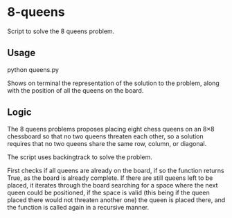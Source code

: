 # 8-queens
Script to solve the 8 queens problem.

## Usage
python queens.py

Shows on terminal the representation of the solution to the problem, along with the position of all the queens on the board.

## Logic
The 8 queens problems proposes placing eight chess queens on an 8×8 chessboard so that no two queens threaten each other, so a solution requires that no two queens share the same row, column, or diagonal.

The script uses backingtrack to solve the problem.

First checks if all queens are already on the board, if so the function returns True, as the board is already complete.
If there are still queens left to be placed, it iterates through the board searching for a space where the next queen could be positioned, if the space is valid (this being if the queen placed there would not threaten another one) the queen is placed there, and the function is called again in a recursive manner.

